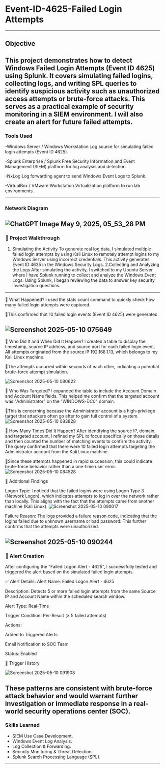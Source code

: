 # Event-ID-4625-Failed Login Attempts
---
## Objective
This project demonstrates how to detect Windows Failed Login Attempts (Event ID 4625) using Splunk. It covers simulating failed logins, collecting logs, and writing SPL queries to identify suspicious activity such as unauthorized access attempts or brute-force attacks. This serves as a practical example of security monitoring in a SIEM environment. I will also create an alert for future failed attempts.
---
### Tools Used
-Windows Server / Windows Workstation
Log source for simulating failed login attempts (Event ID 4625).

-Splunk Enterprise / Splunk Free
Security Information and Event Management (SIEM) platform for log analysis and detection.

-NxLog
Log forwarding agent to send Windows Event Logs to Splunk.

-VirtualBox / VMware Workstation
Virtualization platform to run lab environments.

---
### Network Diagram 

![ChatGPT Image May 9, 2025, 05_53_28 PM](https://github.com/user-attachments/assets/398648e4-af32-4dfd-a7b4-78ee83c6e632)
---
### 🧪 Project Walkthrough
1. Simulating the Activity
To generate real log data, I simulated multiple failed login attempts by using Kali Linux to remotely attempt logins to my Windows Server using incorrect credentials. This activity generates Event ID 4625 in the Windows Security Logs.
2.Collecting and Analyzing the Logs
After simulating the activity, I switched to my Ubuntu Server where I have Splunk running to collect and analyze the Windows Event Logs. Using Splunk, I began reviewing the data to answer key security investigation questions.
---

🧠 What Happened?
I used the stats count command to quickly check how many failed login attempts were captured.
  
🚨This confirmed that 10 failed login events (Event ID 4625) were generated.

 ![Screenshot 2025-05-10 075649](https://github.com/user-attachments/assets/da4acfcf-6543-4882-9de4-9483290604c6)
---
🧠 Who Did It and When Did It Happen?
I created a table to display the timestamp, source IP address, and source port for each failed login event.
All attempts originated from the source IP 192.168.1.13, which belongs to my Kali Linux machine. 

🚨The attempts occurred within seconds of each other, indicating a potential brute-force attempt simulation.

![Screenshot 2025-05-10 080622](https://github.com/user-attachments/assets/c2d96ee9-5bbc-4c9b-91f0-9c05f9152c45)

🧠 Who Was Targeted?
I expanded the table to include the Account Domain and Account Name fields. This helped me confirm that the targeted account was "Administrator" on the "WINDOWS-DC0" domain.

🚨This is concerning because the Administrator account is a high-privilege target that attackers often go after to gain full control of a system.
![Screenshot 2025-05-10 083828](https://github.com/user-attachments/assets/9c7ded0d-3dd6-465a-881a-1e87c20d6e2d)


🧠 How Many Times Did It Happen?
After identifying the source IP, domain, and targeted account, I refined my SPL to focus specifically on those details and then counted the number of matching events to confirm the activity. The query confirmed that there were 10 failed login attempts targeting the Administrator account from the Kali Linux machine.

🚨Since these attempts happened in rapid succession, this could indicate brute-force behavior rather than a one-time user error.
![Screenshot 2025-05-10 084528](https://github.com/user-attachments/assets/4df94dc9-0613-426c-ad95-1b395bd37221) 

🧩 Additional Findings 

Logon Type: I noticed that the failed logins were using Logon Type 3 (Network Logon), which indicates attempts to log in over the network rather than locally. This aligns with the fact that the attempts came from another machine (Kali Linux).
![Screenshot 2025-05-10 090017](https://github.com/user-attachments/assets/f7739add-f8eb-4ffe-9f4c-fc9d6e6e8693)

Failure Reason: The logs provided a failure reason code, indicating that the logins failed due to unknown username or bad password. This further confirms that the attempts were unauthorized.

![Screenshot 2025-05-10 090244](https://github.com/user-attachments/assets/a94f9175-f45a-4ec1-9ef3-20a8a6aee2a8)
---

### 🚨 Alert Creation
After configuring the "Failed Logon Alert - 4625", I successfully tested and triggered the alert based on the simulated failed login attempts.

✅ Alert Details:
Alert Name: Failed Logon Alert - 4625

Description: Detects 5 or more failed login attempts from the same Source IP and Account Name within the scheduled search window.

Alert Type: Real-Time

Trigger Condition: Per-Result (≥ 5 failed attempts)

Actions:

Added to Triggered Alerts

Email Notification to SOC Team

Status: Enabled

📝 Trigger History

![Screenshot 2025-05-10 091908](https://github.com/user-attachments/assets/17445dcc-a344-48ad-a9c5-b37d81b564ed)


These patterns are consistent with brute-force attack behavior and would warrant further investigation or immediate response in a real-world security operations center (SOC).
---
### Skills Learned 
- SIEM Use Case Development.
- Windows Event Log Analysis.
- Log Collection & Forwarding.
- Security Monitoring & Threat Detection.
- Splunk Search Processing Language (SPL).
---
